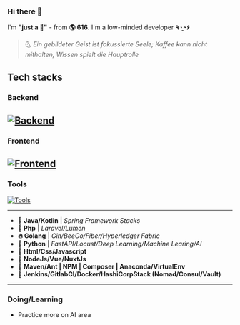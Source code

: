 ### Hi there 👋

I'm **"just a 🍵"** - from **🌎 616**. I'm a low-minded developer **٩◔̯◔۶** 

> 🌜 *Ein gebildeter Geist ist fokussierte Seele; Kaffee kann nicht mithalten, Wissen spielt die Hauptrolle*

## Tech stacks

### Backend
[![Backend](https://skillicons.dev/icons?i=java,kotlin,spring,php,laravel,golang,python,fastapi&theme=light)](https://github.com/jonaskahn)
---
### Frontend
[![Frontend](https://skillicons.dev/icons?i=html,css,javascript,nodejs,vue,nuxt,dart,flutter&theme=light)](https://github.com/jonaskahn)
---
### Tools
[![Tools](https://skillicons.dev/icons?i=linux,maven,jenkins,vite,webpack,gitlab,docker,vscode&theme=light)](https://github.com/jonaskahn)

---

 - **🛫 Java/Kotlin** | _Spring Framework Stacks_
 - **🗻 Php** | _Laravel/Lumen_
 - **🔥 Golang** | _Gin/BeeGo/Fiber/Hyperledger Fabric_
 - **🔦 Python** | _FastAPI/Locust/Deep Learning/Machine Learing/AI_
 - **🔆 Html/Css/Javascript**
 - **🔶 NodeJs/Vue/NuxtJs**
 - **🔨 Maven/Ant | NPM | Composer | Anaconda/VirtualEnv**
 - **🧩 Jenkins/GitlabCI/Docker/HashiCorpStack (Nomad/Consul/Vault)**

---
### Doing/Learning

- Practice more on AI area
